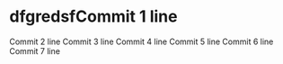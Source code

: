 # dfgredsfCommit 1 line
Commit 2 line
Commit 3 line
Commit 4 line
Commit 5 line
Commit 6 line
Commit 7 line

